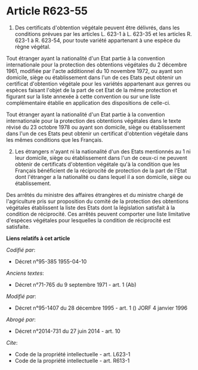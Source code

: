 # Article R623-55

1. Des certificats d'obtention végétale peuvent être délivrés, dans les conditions prévues par les articles L. 623-1 à L.
623-35 et les articles R. 623-1 à R. 623-54, pour toute variété appartenant à une espèce du règne végétal. 

Tout étranger ayant la nationalité d'un Etat partie à la convention internationale pour la protection des obtentions
végétales du 2 décembre 1961, modifiée par l'acte additionnel du 10 novembre 1972, ou ayant son domicile, siège ou
établissement dans l'un de ces Etats peut obtenir un certificat d'obtention végétale pour les variétés appartenant aux genres
ou espèces faisant l'objet de la part de cet Etat de la même protection et figurant sur la liste annexée à cette convention
ou sur une liste complémentaire établie en application des dispositions de celle-ci. 

Tout étranger ayant la nationalité d'un Etat partie à la convention internationale pour la protection des obtentions
végétales dans le texte révisé du 23 octobre 1978 ou ayant son domicile, siège ou établissement dans l'un de ces Etats peut
obtenir un certificat d'obtention végétale dans les mêmes conditions que les Français. 

2. Les étrangers n'ayant ni la nationalité d'un des Etats mentionnés au 1 ni leur domicile, siège ou établissement dans l'un
de ceux-ci ne peuvent obtenir de certificats d'obtention végétale qu'à la condition que les Français bénéficient de la
réciprocité de protection de la part de l'Etat dont l'étranger a la nationalité ou dans lequel il a son domicile, siège ou
établissement. 

Des arrêtés du ministre des affaires étrangères et du ministre chargé de l'agriculture pris sur proposition du comité de la
protection des obtentions végétales établissent la liste des Etats dont la législation satisfait à la condition de
réciprocité. Ces arrêtés peuvent comporter une liste limitative d'espèces végétales pour lesquelles la condition de
réciprocité est satisfaite.

**Liens relatifs à cet article**

_Codifié par_:

  - Décret n°95-385 1955-04-10

_Anciens textes_:

  - Décret n°71-765 du 9 septembre 1971 - art. 1 (Ab)

_Modifié par_:

  - Décret n°95-1407 du 28 décembre 1995 - art. 1 () JORF 4 janvier 1996

_Abrogé par_:

  - Décret n°2014-731 du 27 juin 2014 - art. 10

_Cite_:

  - Code de la propriété intellectuelle - art. L623-1
  - Code de la propriété intellectuelle - art. R613-1
